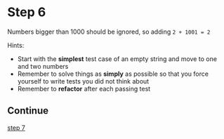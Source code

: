# Step 6

Numbers bigger than 1000 should be ignored, so adding `2 + 1001 = 2`

Hints:

- Start with the **simplest** test case of an empty string and move to one and two numbers
- Remember to solve things as **simply** as possible so that you force yourself to write tests you did not think about
- Remember to **refactor** after each passing test

## Continue

[step 7](./step_7.md)

